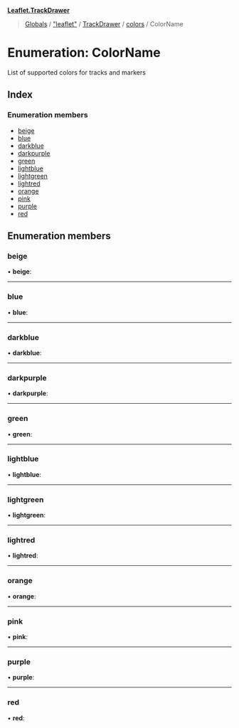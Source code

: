 **[Leaflet.TrackDrawer](../README.md)**

> [Globals](../README.md) / ["leaflet"](../modules/_leaflet_.md) / [TrackDrawer](../modules/_leaflet_.trackdrawer.md) / [colors](../modules/_leaflet_.trackdrawer.colors.md) / ColorName

# Enumeration: ColorName

List of supported colors for tracks and markers

## Index

### Enumeration members

* [beige](_leaflet_.trackdrawer.colors.colorname.md#beige)
* [blue](_leaflet_.trackdrawer.colors.colorname.md#blue)
* [darkblue](_leaflet_.trackdrawer.colors.colorname.md#darkblue)
* [darkpurple](_leaflet_.trackdrawer.colors.colorname.md#darkpurple)
* [green](_leaflet_.trackdrawer.colors.colorname.md#green)
* [lightblue](_leaflet_.trackdrawer.colors.colorname.md#lightblue)
* [lightgreen](_leaflet_.trackdrawer.colors.colorname.md#lightgreen)
* [lightred](_leaflet_.trackdrawer.colors.colorname.md#lightred)
* [orange](_leaflet_.trackdrawer.colors.colorname.md#orange)
* [pink](_leaflet_.trackdrawer.colors.colorname.md#pink)
* [purple](_leaflet_.trackdrawer.colors.colorname.md#purple)
* [red](_leaflet_.trackdrawer.colors.colorname.md#red)

## Enumeration members

### beige

•  **beige**: 

___

### blue

•  **blue**: 

___

### darkblue

•  **darkblue**: 

___

### darkpurple

•  **darkpurple**: 

___

### green

•  **green**: 

___

### lightblue

•  **lightblue**: 

___

### lightgreen

•  **lightgreen**: 

___

### lightred

•  **lightred**: 

___

### orange

•  **orange**: 

___

### pink

•  **pink**: 

___

### purple

•  **purple**: 

___

### red

•  **red**:
